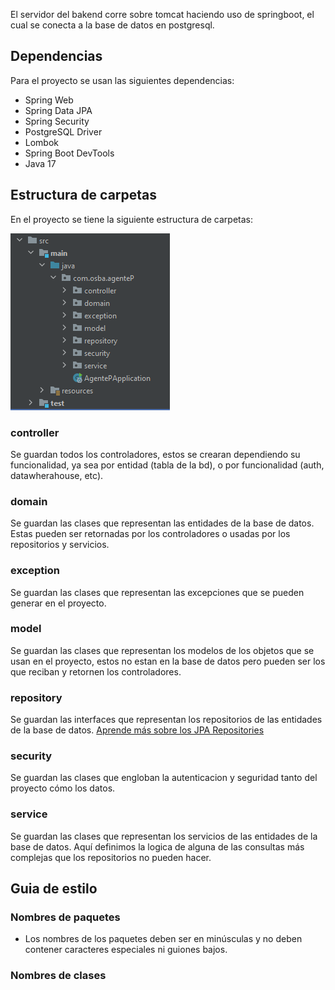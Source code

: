 El servidor del bakend corre sobre tomcat haciendo uso de springboot, el cual se conecta a la base de datos en postgresql.

## Dependencias
Para el proyecto se usan las siguientes dependencias:
- Spring Web
- Spring Data JPA
- Spring Security
- PostgreSQL Driver
- Lombok
- Spring Boot DevTools
- Java 17

## Estructura de carpetas
En el proyecto se tiene la siguiente estructura de carpetas:

![Estructura de carpetas](./images/EstructuraDeCarpetas.png)

### controller
Se guardan todos los controladores, estos se crearan dependiendo su funcionalidad, ya sea por entidad (tabla de la bd), o por funcionalidad (auth, datawherahouse, etc).

### domain
Se guardan las clases que representan las entidades de la base de datos. Estas pueden ser retornadas por los controladores o usadas por los repositorios y servicios.

### exception
Se guardan las clases que representan las excepciones que se pueden generar en el proyecto.

### model
Se guardan las clases que representan los modelos de los objetos que se usan en el proyecto, estos no estan en la base de datos pero pueden ser los que reciban y retornen los controladores.

### repository
Se guardan las interfaces que representan los repositorios de las entidades de la base de datos.
[Aprende más sobre los JPA Repositories](https://docs.spring.io/spring-data/jpa/docs/current/reference/html/#jpa.repositories)

### security
Se guardan las clases que engloban la autenticacion y seguridad tanto del proyecto cómo los datos.

### service
Se guardan las clases que representan los servicios de las entidades de la base de datos. Aquí definimos la logica de alguna de las consultas más complejas que los repositorios no pueden hacer.


## Guia de estilo

### Nombres de paquetes
- Los nombres de los paquetes deben ser en minúsculas y no deben contener caracteres especiales ni guiones bajos.

### Nombres de clases
